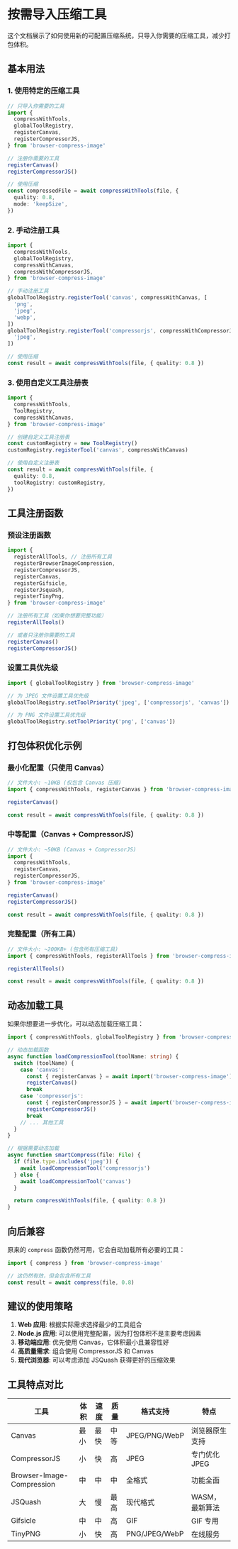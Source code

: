 # 按需导入压缩工具

这个文档展示了如何使用新的可配置压缩系统，只导入你需要的压缩工具，减少打包体积。

## 基本用法

### 1. 使用特定的压缩工具

```typescript
// 只导入你需要的工具
import {
  compressWithTools,
  globalToolRegistry,
  registerCanvas,
  registerCompressorJS,
} from 'browser-compress-image'

// 注册你需要的工具
registerCanvas()
registerCompressorJS()

// 使用压缩
const compressedFile = await compressWithTools(file, {
  quality: 0.8,
  mode: 'keepSize',
})
```

### 2. 手动注册工具

```typescript
import {
  compressWithTools,
  globalToolRegistry,
  compressWithCanvas,
  compressWithCompressorJS,
} from 'browser-compress-image'

// 手动注册工具
globalToolRegistry.registerTool('canvas', compressWithCanvas, [
  'png',
  'jpeg',
  'webp',
])
globalToolRegistry.registerTool('compressorjs', compressWithCompressorJS, [
  'jpeg',
])

// 使用压缩
const result = await compressWithTools(file, { quality: 0.8 })
```

### 3. 使用自定义工具注册表

```typescript
import {
  compressWithTools,
  ToolRegistry,
  compressWithCanvas,
} from 'browser-compress-image'

// 创建自定义工具注册表
const customRegistry = new ToolRegistry()
customRegistry.registerTool('canvas', compressWithCanvas)

// 使用自定义注册表
const result = await compressWithTools(file, {
  quality: 0.8,
  toolRegistry: customRegistry,
})
```

## 工具注册函数

### 预设注册函数

```typescript
import {
  registerAllTools, // 注册所有工具
  registerBrowserImageCompression,
  registerCompressorJS,
  registerCanvas,
  registerGifsicle,
  registerJsquash,
  registerTinyPng,
} from 'browser-compress-image'

// 注册所有工具（如果你想要完整功能）
registerAllTools()

// 或者只注册你需要的工具
registerCanvas()
registerCompressorJS()
```

### 设置工具优先级

```typescript
import { globalToolRegistry } from 'browser-compress-image'

// 为 JPEG 文件设置工具优先级
globalToolRegistry.setToolPriority('jpeg', ['compressorjs', 'canvas'])

// 为 PNG 文件设置工具优先级
globalToolRegistry.setToolPriority('png', ['canvas'])
```

## 打包体积优化示例

### 最小化配置（只使用 Canvas）

```typescript
// 文件大小: ~10KB (仅包含 Canvas 压缩)
import { compressWithTools, registerCanvas } from 'browser-compress-image'

registerCanvas()

const result = await compressWithTools(file, { quality: 0.8 })
```

### 中等配置（Canvas + CompressorJS）

```typescript
// 文件大小: ~50KB (Canvas + CompressorJS)
import {
  compressWithTools,
  registerCanvas,
  registerCompressorJS,
} from 'browser-compress-image'

registerCanvas()
registerCompressorJS()

const result = await compressWithTools(file, { quality: 0.8 })
```

### 完整配置（所有工具）

```typescript
// 文件大小: ~200KB+ (包含所有压缩工具)
import { compressWithTools, registerAllTools } from 'browser-compress-image'

registerAllTools()

const result = await compressWithTools(file, { quality: 0.8 })
```

## 动态加载工具

如果你想要进一步优化，可以动态加载压缩工具：

```typescript
import { compressWithTools, globalToolRegistry } from 'browser-compress-image'

// 动态加载函数
async function loadCompressionTool(toolName: string) {
  switch (toolName) {
    case 'canvas':
      const { registerCanvas } = await import('browser-compress-image')
      registerCanvas()
      break
    case 'compressorjs':
      const { registerCompressorJS } = await import('browser-compress-image')
      registerCompressorJS()
      break
    // ... 其他工具
  }
}

// 根据需要动态加载
async function smartCompress(file: File) {
  if (file.type.includes('jpeg')) {
    await loadCompressionTool('compressorjs')
  } else {
    await loadCompressionTool('canvas')
  }

  return compressWithTools(file, { quality: 0.8 })
}
```

## 向后兼容

原来的 `compress` 函数仍然可用，它会自动加载所有必要的工具：

```typescript
import { compress } from 'browser-compress-image'

// 这仍然有效，但会包含所有工具
const result = await compress(file, 0.8)
```

## 建议的使用策略

1. **Web 应用**: 根据实际需求选择最少的工具组合
2. **Node.js 应用**: 可以使用完整配置，因为打包体积不是主要考虑因素
3. **移动端应用**: 优先使用 Canvas，它体积最小且兼容性好
4. **高质量需求**: 组合使用 CompressorJS 和 Canvas
5. **现代浏览器**: 可以考虑添加 JSQuash 获得更好的压缩效果

## 工具特点对比

| 工具                      | 体积 | 速度 | 质量 | 格式支持      | 特点           |
| ------------------------- | ---- | ---- | ---- | ------------- | -------------- |
| Canvas                    | 最小 | 最快 | 中等 | JPEG/PNG/WebP | 浏览器原生支持 |
| CompressorJS              | 小   | 快   | 高   | JPEG          | 专门优化 JPEG  |
| Browser-Image-Compression | 中   | 中   | 中   | 全格式        | 功能全面       |
| JSQuash                   | 大   | 慢   | 最高 | 现代格式      | WASM，最新算法 |
| Gifsicle                  | 中   | 中   | 高   | GIF           | GIF 专用       |
| TinyPNG                   | 小   | 快   | 高   | PNG/JPEG/WebP | 在线服务       |

